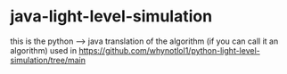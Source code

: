 # java-light-level-simulation
this is the python --> java translation of the algorithm (if you can call it an algorithm) used in https://github.com/whynotlol1/python-light-level-simulation/tree/main
